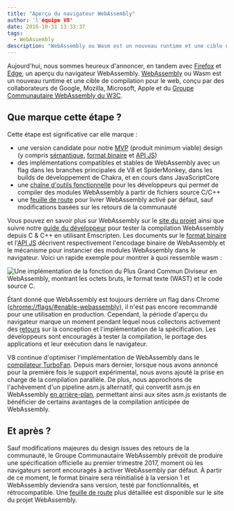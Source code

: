 ```yaml
---
title: "Aperçu du navigateur WebAssembly"
author: 'l'équipe V8'
date: 2016-10-31 13:33:37
tags:
  - WebAssembly
description: "WebAssembly ou Wasm est un nouveau runtime et une cible de compilation pour le web, désormais disponible avec un flag dans Chrome Canary !"
---
```

Aujourd'hui, nous sommes heureux d'annoncer, en tandem avec [Firefox](https://hacks.mozilla.org/2016/10/webassembly-browser-preview) et [Edge](https://blogs.windows.com/msedgedev/2016/10/31/webassembly-browser-preview/), un aperçu du navigateur WebAssembly. [WebAssembly](http://webassembly.org/) ou Wasm est un nouveau runtime et une cible de compilation pour le web, conçu par des collaborateurs de Google, Mozilla, Microsoft, Apple et du [Groupe Communautaire WebAssembly du W3C](https://www.w3.org/community/webassembly/).

<!--truncate-->
## Que marque cette étape ?

Cette étape est significative car elle marque :

- une version candidate pour notre [MVP](http://webassembly.org/docs/mvp/) (produit minimum viable) design (y compris [sémantique](http://webassembly.org/docs/semantics/), [format binaire](http://webassembly.org/docs/binary-encoding/) et [API JS](http://webassembly.org/docs/js/))
- des implémentations compatibles et stables de WebAssembly avec un flag dans les branches principales de V8 et SpiderMonkey, dans les builds de développement de Chakra, et en cours dans JavaScriptCore
- une [chaîne d'outils fonctionnelle](http://webassembly.org/getting-started/developers-guide/) pour les développeurs qui permet de compiler des modules WebAssembly à partir de fichiers source C/C++
- une [feuille de route](http://webassembly.org/roadmap/) pour livrer WebAssembly activé par défaut, sauf modifications basées sur les retours de la communauté

Vous pouvez en savoir plus sur WebAssembly sur le [site du projet](http://webassembly.org/) ainsi que suivre notre [guide du développeur](http://webassembly.org/getting-started/developers-guide/) pour tester la compilation WebAssembly depuis C & C++ en utilisant Emscripten. Les documents sur le [format binaire](http://webassembly.org/docs/binary-encoding/) et l'[API JS](http://webassembly.org/docs/js/) décrivent respectivement l'encodage binaire de WebAssembly et le mécanisme pour instancier des modules WebAssembly dans le navigateur. Voici un rapide exemple pour montrer à quoi ressemble wasm :

![Une implémentation de la fonction du Plus Grand Commun Diviseur en WebAssembly, montrant les octets bruts, le format texte (WAST) et le code source C.](/_img/webassembly-browser-preview/gcd.svg)

Étant donné que WebAssembly est toujours derrière un flag dans Chrome ([chrome://flags/#enable-webassembly](chrome://flags/#enable-webassembly)), il n'est pas encore recommandé pour une utilisation en production. Cependant, la période d'aperçu du navigateur marque un moment pendant lequel nous collectons activement des [retours](http://webassembly.org/community/feedback/) sur la conception et l'implémentation de la spécification. Les développeurs sont encouragés à tester la compilation, le portage des applications et leur exécution dans le navigateur.

V8 continue d'optimiser l'implémentation de WebAssembly dans le [compilateur TurboFan](/blog/turbofan-jit). Depuis mars dernier, lorsque nous avons annoncé pour la première fois le support expérimental, nous avons ajouté la prise en charge de la compilation parallèle. De plus, nous approchons de l'achèvement d'un pipeline asm.js alternatif, qui convertit asm.js en WebAssembly [en arrière-plan](https://www.chromestatus.com/feature/5053365658583040), permettant ainsi aux sites asm.js existants de bénéficier de certains avantages de la compilation anticipée de WebAssembly.

## Et après ?

Sauf modifications majeures du design issues des retours de la communauté, le Groupe Communautaire WebAssembly prévoit de produire une spécification officielle au premier trimestre 2017, moment où les navigateurs seront encouragés à activer WebAssembly par défaut. À partir de ce moment, le format binaire sera réinitialisé à la version 1 et WebAssembly deviendra sans version, testé par fonctionnalités, et rétrocompatible. Une [feuille de route](http://webassembly.org/roadmap/) plus détaillée est disponible sur le site du projet WebAssembly.
